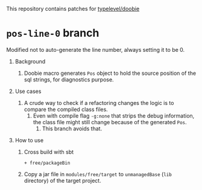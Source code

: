 This repository contains patches for [typelevel/doobie](https://github.com/typelevel/doobie )

# `pos-line-0` branch

Modified not to auto-generate the line number, always setting it to be 0.

1. Background
    1. Doobie macro generates `Pos` object to hold the source position of the sql strings, for diagnostics purpose.

1. Use cases
    1. A crude way to check if a refactoring changes the logic is to compare the compiled class files.
        1. Even with compile flag `-g:none` that strips the debug information,
           the class file might still change because of the generated `Pos`.
            1. This branch avoids that.

1. How to use
    1. Cross build with sbt

           + free/packageBin

    1. Copy a jar file in `modules/free/target` to `unmanagedBase` (`lib` directory) of the target project.

